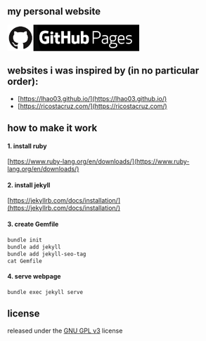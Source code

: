 ## my personal website 
[<img src="./assets/github_pages.png" width="300">](https://orange-my-cat.github.io/)

## websites i was inspired by (in no particular order):
- [https://lhao03.github.io/](https://lhao03.github.io/)
- [https://ricostacruz.com/](https://ricostacruz.com/)

## how to make it work
#### 1. install ruby
[https://www.ruby-lang.org/en/downloads/](https://www.ruby-lang.org/en/downloads/)

#### 2. install jekyll
[https://jekyllrb.com/docs/installation/](https://jekyllrb.com/docs/installation/)

#### 3. create Gemfile 
```
bundle init
bundle add jekyll
bundle add jekyll-seo-tag
cat Gemfile
```

#### 4. serve webpage
```
bundle exec jekyll serve
```

## license
released under the [GNU GPL v3](LICENSE) license
